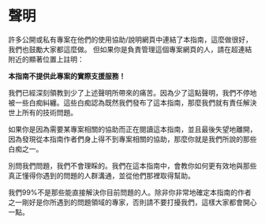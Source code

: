 # 聲明 #

許多公開或私有專案在他們的使用協助/說明網頁中連結了本指南，這麼做很好，我們也鼓勵大家都這麼做。 但如果你是負責管理這個專案網頁的人，請在超連結附近的顯著位置上註明：

**本指南不提供此專案的實際支援服務！**

我們已經深刻領教到少了上述聲明所帶來的痛苦。因為少了這點聲明，我們不停地被一些白痴糾纏。這些白痴認為既然我們發布了這本指南，那麼我們就有責任解決世上所有的技術問題。

如果你是因為需要某專案相關的協助而正在閱讀這本指南，並且最後失望地離開，因為發現從本指南作者們身上得不到專案相關的協助，那麼你就是我們所說的那些白痴之一。

別問我們問題，我們不會理睬的。我們在這本指南中，會教你如何更有效地與那些真正懂得你遇到的問題的人群溝通，並從他們那裡取得幫助。

我們99%不是那些能直接解決你目前問題的人。除非你非常地確定本指南的作者之一剛好是你所遇到的問題領域的專家，否則請不要打擾我們，這樣大家都會開心一點。